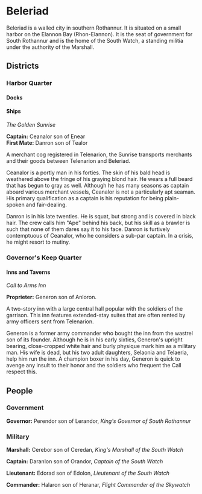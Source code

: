 # Beleriad

Beleriad is a walled city in southern Rothannur. It is situated on a small harbor on the Elannon Bay (Rhon-Elannon). It is the seat of government for South Rothannur and is the home of the South Watch, a standing militia under the authority of the Marshall.

## Districts

### Harbor Quarter

#### Docks

#### Ships

_The Golden Sunrise_

**Captain:** Ceanalor son of Enear  
**First Mate:** Danron son of Tealor

A merchant cog registered in Telenarion, the Sunrise transports merchants and their goods between Telenarion and Beleriad.

Ceanalor is a portly man in his forties. The skin of his bald head is weathered above the fringe of his graying blond hair. He wears a full beard that has begun to gray as well. Although he has many seasons as captain aboard various merchant vessels, Ceanalor is not a particularly apt seaman. His primary qualification as a captain is his reputation for being plain-spoken and fair-dealing.

Danron is in his late twenties. He is squat, but strong and is covered in black hair. The crew calls him "Ape" behind his back, but his skill as a brawler is such that none of them dares say it to his face. Danron is furtively contemptuous of Ceanalor, who he considers a sub-par captain. In a crisis, he might resort to mutiny.

### Governor's Keep Quarter

#### Inns and Taverns

_Call to Arms Inn_

**Proprieter:** Generon son of Anloron.

A two-story inn with a large central hall popular with the soldiers of the garrison. This inn features extended-stay suites that are often rented by army officers sent from Telenarion.

Generon is a former army commander who bought the inn from the wastrel son of its founder. Although he is in his early sixties, Generon's upright bearing, close-cropped white hair and burly physique mark him as a military man. His wife is dead, but his two adult daughters, Selaonia and Telaeria, help him run the inn. A champion boxer in his day, Generon is quick to avenge any insult to their honor and the soldiers who frequent the Call respect this.

## People

### Government

**Governor:** Perendor son of Lerandor, _King's Governor of South Rothannur_

### Military

**Marshall:** Cerebor son of Ceredan, _King's Marshall of the South Watch_

**Captain:** Daranlon son of Orandor, _Captain of the South Watch_

**Lieutenant:** Edorad son of Edolon, _Lieutenant of the South Watch_

**Commander:** Halaron son of Heranar, _Flight Commander of the Skywatch_